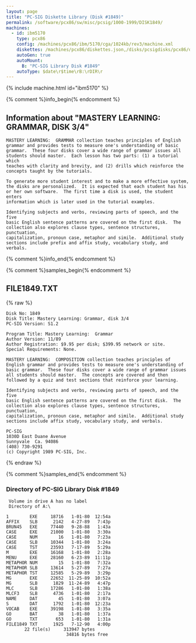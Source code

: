 ```yaml
---
layout: page
title: "PC-SIG Diskette Library (Disk #1849)"
permalink: /software/pcx86/sw/misc/pcsig/1000-1999/DISK1849/
machines:
  - id: ibm5170
    type: pcx86
    config: /machines/pcx86/ibm/5170/cga/1024kb/rev3/machine.xml
    diskettes: /machines/pcx86/diskettes.json,/disks/pcsigdisks/pcx86/diskettes.json
    autoGen: true
    autoMount:
      B: "PC-SIG Library Disk #1849"
    autoType: $date\r$time\rB:\rDIR\r
---
```


{% include machine.html id="ibm5170" %}

{% comment %}info_begin{% endcomment %}

## Information about "MASTERY LEARNING: GRAMMAR, DISK 3/4"

    MASTERY LEARNING:  GRAMMAR collection teaches principles of English
    grammar and provides tests to measure one's understanding of basic
    grammar.  These four disks cover a wide range of grammar issues all
    students should master.  Each lesson has two parts: (1) a tutorial which
    teaches with clarity and brevity, and (2) drills which reinforce the
    concepts taught by the tutorials.
    
    To generate more student interest and to make a more effective system,
    the disks are personalized.  It is expected that each student has his
    or her own software.  The first time a disk is used, the student enters
    information which is later used in the tutorial examples.
    
    Identifying subjects and verbs, reviewing parts of speech, and the five
    basic English sentence patterns are covered on the first disk.  The
    collection also explores clause types, sentence structures, punctuation,
    capitalization, pronoun case, metaphor and simile.  Additional study
    sections include prefix and affix study, vocabulary study, and verbals.
{% comment %}info_end{% endcomment %}

{% comment %}samples_begin{% endcomment %}

## FILE1849.TXT

{% raw %}
```
Disk No: 1849                                                           
Disk Title: Mastery Learning: Grammar, disk 3/4                         
PC-SIG Version: S1.2                                                    
                                                                        
Program Title: Mastery Learning:  Grammar                               
Author Version: 11/89                                                   
Author Registration: $9.95 per disk; $399.95 network or site.           
Special Requirements: None.                                             
                                                                        
MASTERY LEARNING:  COMPOSITION collection teaches principles of         
English grammar and provides tests to measure one's understanding of    
basic grammar.  These four disks cover a wide range of grammar issues   
all students should master.  The concepts are covered and then          
followed by a quiz and test sections that reinforce your learning.      
                                                                        
Identifying subjects and verbs, reviewing parts of speech, and the five 
basic English sentence patterns are covered on the first disk.  The     
collection also explores clause types, sentence structures, punctuation,
capitalization, pronoun case, metaphor and simile.  Additional study    
sections include affix study, vocabulary study, and verbals.            
                                                                        
PC-SIG                                                                  
1030D East Duane Avenue                                                 
Sunnyvale  Ca. 94086                                                    
(408) 730-9291                                                          
(c) Copyright 1989 PC-SIG, Inc.                                         
```
{% endraw %}

{% comment %}samples_end{% endcomment %}

### Directory of PC-SIG Library Disk #1849

     Volume in drive A has no label
     Directory of A:\

    1        EXE     18716   1-01-80  12:54a
    AFFIX    SLB      2142   4-27-89   7:43p
    BRUN45   EXE     77440   9-28-88   1:43a
    CASE     EXE     21000   1-01-80   3:30a
    CASE     NUM        16   1-01-80   7:23a
    CASE     SLB     10344   1-01-80   3:24a
    CASE     TST     23593   7-17-89   5:29a
    M        EXE     16168   1-01-80   2:28a
    MENU     EXE     28160   6-23-89  11:11p
    METAPHOR NUM        15   1-01-80   7:32a
    METAPHOR SLB     13614   5-27-89   7:27a
    METAPHOR TST     12585   5-29-89   3:29p
    MG       EXE     22652  11-25-89  10:52a
    MG       SLB      1829  11-24-89   4:47p
    MLC      SLB     17286   1-01-80   1:38a
    MLCF3    SLB      4736   1-01-80   2:17a
    NAME     DAT        45   1-01-80   3:07a
    S        DAT      1792   1-01-80  12:23a
    VOCAB    EXE     39198   1-01-80   3:35a
    GO       BAT        38   1-01-80   1:37a
    GO       TXT       653   1-01-80   1:31a
    FILE1849 TXT      1925   7-12-90   4:00p
           22 file(s)     313947 bytes
                           34816 bytes free

